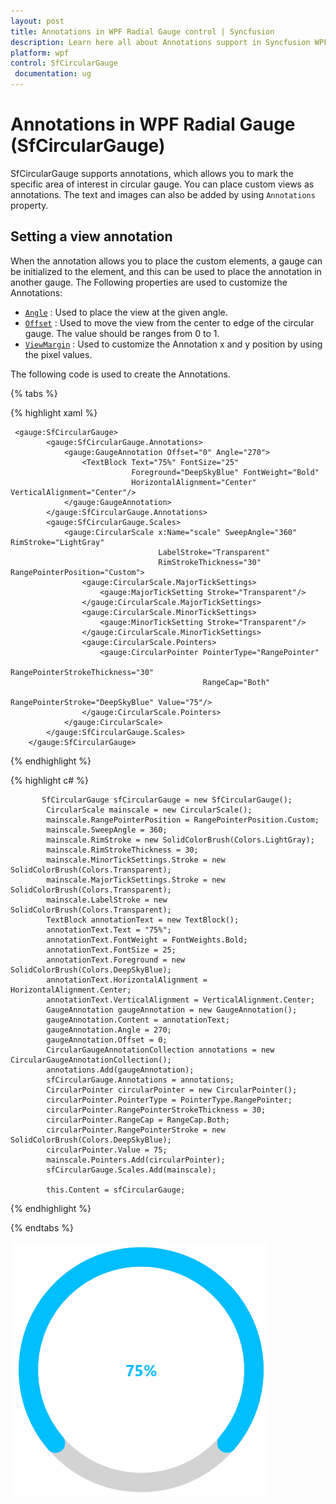 ```yaml
---
layout: post
title: Annotations in WPF Radial Gauge control | Syncfusion
description: Learn here all about Annotations support in Syncfusion WPF Radial Gauge (SfCircularGauge) control and more.
platform: wpf
control: SfCircularGauge
 documentation: ug
---
```


# Annotations in WPF Radial Gauge (SfCircularGauge)

SfCircularGauge supports annotations, which allows you to mark the specific area of interest in circular gauge. You can place custom views as annotations. The text and images can also be added by using `Annotations` property.

## Setting a view annotation

When the annotation allows you to place the custom elements, a gauge can be initialized to the element, and this can be used to place the annotation in another gauge. The Following properties are used to customize the Annotations:

* [`Angle`](https://help.syncfusion.com/cr/wpf/Syncfusion.UI.Xaml.Gauges.GaugeAnnotation.html#Syncfusion_UI_Xaml_Gauges_GaugeAnnotation_Angle) : Used to place the view at the given angle.
* [`Offset`](https://help.syncfusion.com/cr/wpf/Syncfusion.UI.Xaml.Gauges.GaugeAnnotation.html#Syncfusion_UI_Xaml_Gauges_GaugeAnnotation_Offset) : Used to move the view from the center to edge of the circular gauge. The value should be ranges from 0 to 1.
* [`ViewMargin`](https://help.syncfusion.com/cr/wpf/Syncfusion.UI.Xaml.Gauges.GaugeAnnotation.html#Syncfusion_UI_Xaml_Gauges_GaugeAnnotation_ViewMargin) : Used to customize the Annotation x and y position by using the pixel values.

The following code is used to create the Annotations.

{% tabs %}

{% highlight xaml %}

     <gauge:SfCircularGauge>
            <gauge:SfCircularGauge.Annotations>
                <gauge:GaugeAnnotation Offset="0" Angle="270">
                    <TextBlock Text="75%" FontSize="25" 
                               Foreground="DeepSkyBlue" FontWeight="Bold"
                               HorizontalAlignment="Center" VerticalAlignment="Center"/>
                </gauge:GaugeAnnotation>
            </gauge:SfCircularGauge.Annotations>
            <gauge:SfCircularGauge.Scales>
                <gauge:CircularScale x:Name="scale" SweepAngle="360" RimStroke="LightGray"
                                     LabelStroke="Transparent"
                                     RimStrokeThickness="30" RangePointerPosition="Custom">
                    <gauge:CircularScale.MajorTickSettings>
                        <gauge:MajorTickSetting Stroke="Transparent"/>
                    </gauge:CircularScale.MajorTickSettings>
                    <gauge:CircularScale.MinorTickSettings>
                        <gauge:MinorTickSetting Stroke="Transparent"/>
                    </gauge:CircularScale.MinorTickSettings>
                    <gauge:CircularScale.Pointers>
                        <gauge:CircularPointer PointerType="RangePointer" 
                                               RangePointerStrokeThickness="30" 
                                               RangeCap="Both"  
                                               RangePointerStroke="DeepSkyBlue" Value="75"/>
                    </gauge:CircularScale.Pointers>
                </gauge:CircularScale>
            </gauge:SfCircularGauge.Scales>
        </gauge:SfCircularGauge>

{% endhighlight %}

{% highlight c# %}

           SfCircularGauge sfCircularGauge = new SfCircularGauge();
            CircularScale mainscale = new CircularScale();
            mainscale.RangePointerPosition = RangePointerPosition.Custom;
            mainscale.SweepAngle = 360;
            mainscale.RimStroke = new SolidColorBrush(Colors.LightGray);
            mainscale.RimStrokeThickness = 30;
            mainscale.MinorTickSettings.Stroke = new SolidColorBrush(Colors.Transparent);
            mainscale.MajorTickSettings.Stroke = new SolidColorBrush(Colors.Transparent);
            mainscale.LabelStroke = new SolidColorBrush(Colors.Transparent);
            TextBlock annotationText = new TextBlock();
            annotationText.Text = "75%";
            annotationText.FontWeight = FontWeights.Bold;
            annotationText.FontSize = 25;
            annotationText.Foreground = new SolidColorBrush(Colors.DeepSkyBlue);
            annotationText.HorizontalAlignment = HorizontalAlignment.Center;
            annotationText.VerticalAlignment = VerticalAlignment.Center;
            GaugeAnnotation gaugeAnnotation = new GaugeAnnotation();
            gaugeAnnotation.Content = annotationText;
            gaugeAnnotation.Angle = 270;
            gaugeAnnotation.Offset = 0;
            CircularGaugeAnnotationCollection annotations = new CircularGaugeAnnotationCollection();
            annotations.Add(gaugeAnnotation);
            sfCircularGauge.Annotations = annotations;
            CircularPointer circularPointer = new CircularPointer();
            circularPointer.PointerType = PointerType.RangePointer;
            circularPointer.RangePointerStrokeThickness = 30;
            circularPointer.RangeCap = RangeCap.Both;
            circularPointer.RangePointerStroke = new SolidColorBrush(Colors.DeepSkyBlue);
            circularPointer.Value = 75;
            mainscale.Pointers.Add(circularPointer);
            sfCircularGauge.Scales.Add(mainscale);

            this.Content = sfCircularGauge;            

{% endhighlight %}

{% endtabs %}

![Annotations image for SfCircularGauge](Getting-Started_images/Annotations.png)


